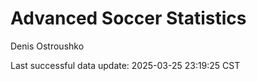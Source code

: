 # Advanced Soccer Statistics
Denis Ostroushko

<!-- gfm -->

Last successful data update: 2025-03-25 23:19:25 CST
